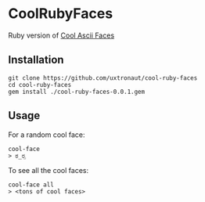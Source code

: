 # CoolRubyFaces

Ruby version of [Cool Ascii Faces](https://github.com/maxogden/cool-ascii-faces)

## Installation

```
git clone https://github.com/uxtronaut/cool-ruby-faces
cd cool-ruby-faces
gem install ./cool-ruby-faces-0.0.1.gem
```

## Usage

For a random cool face:

```
cool-face
> ಠ_ರೃ
```

To see all the cool faces:

```
cool-face all
> <tons of cool faces>
```
